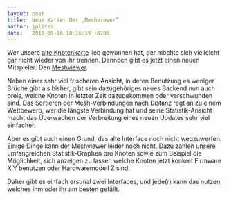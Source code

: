 ```yaml
---
layout: post
title:  Neue Karte: Der „Meshviewer”
author: jplitza
date:   2015-05-16 10:16:19 +0200
---
```

Wer unsere [alte Knotenkarte](/map/geomap.html) lieb gewonnen hat, der möchte sich vielleicht gar nicht wieder von ihr trennen. Dennoch gibt es jetzt einen neuen Mitspieler: Den [Meshviewer](/meshviewer/).

Neben einer sehr viel frischeren Ansicht, in deren Benutzung es weniger Brüche gibt als bisher, gibt sein dazugehöriges neues Backend nun auch preis, welche Knoten in letzter Zeit dazugekommen oder verschwunden sind. Das Sortieren der Mesh-Verbindungen nach Distanz regt an zu einem Wettbewerb, wer die längste Verbindung hat und seine Statistik-Ansicht macht das Überwachen der Verbreitung eines neuen Updates sehr viel einfacher.

Aber es gibt auch einen Grund, das alte Interface noch nicht wegzuwerfen: Einige Dinge kann der Meshviewer leider noch nicht. Dazu zählen unsere umfangreichen Statistik-Graphen pro Knoten sowie zum Beispiel die Möglichkeit, sich anzeigen zu lassen welche Knoten jetzt konkret Firmware X.Y benutzen oder Hardwaremodell Z sind.

Daher gibt es einfach erstmal zwei Interfaces, und jede(r) kann das nutzen, welches ihm oder ihr am besten gefällt.
